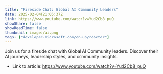 ```yaml
---
title: "Fireside Chat: Global AI Community Leaders"
date: 2025-02-04T21:05:37Z
link: https://www.youtube.com/watch?v=Yud2Cb8_puQ
showShare: false
showReadTime: false
thumbnail: images/ai.png
tags: ["developer.microsoft.com/en-us/reactor"]
---
```

Join us for a fireside chat with Global AI Community leaders. Discover their AI journeys, leadership styles, and community insights.

- Link to article: https://www.youtube.com/watch?v=Yud2Cb8_puQ